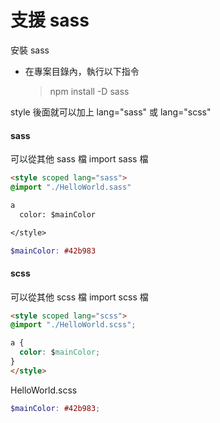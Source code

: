 # 支援 sass

安裝 sass 

- 在專案目錄內，執行以下指令
    > npm install -D sass

style 後面就可以加上 lang="sass"  或 lang="scss"

#### sass

可以從其他 sass 檔 import sass 檔

```html
<style scoped lang="sass">
@import "./HelloWorld.sass"

a 
  color: $mainColor

</style>
```

```scss
$mainColor: #42b983
```

#### scss

可以從其他 scss 檔 import scss 檔

```html
<style scoped lang="scss">
@import "./HelloWorld.scss";

a {
  color: $mainColor;
}
</style>
```
HelloWorld.scss

```scss
$mainColor: #42b983;
```

